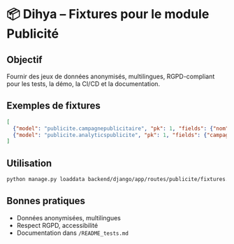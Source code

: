 # 📦 Dihya – Fixtures pour le module Publicité

## Objectif
Fournir des jeux de données anonymisés, multilingues, RGPD-compliant pour les tests, la démo, la CI/CD et la documentation.

## Exemples de fixtures
```json
[
  {"model": "publicite.campagnepublicitaire", "pk": 1, "fields": {"nom": "Campagne Pub 2025", "canal": "display", "budget": "1000.00", "date_debut": "2025-06-01T00:00:00Z", "date_fin": "2025-08-31T23:59:59Z", "statut": "active", "cree_par": 1}},
  {"model": "publicite.analyticspublicite", "pk": 1, "fields": {"campagne": 1, "impressions": 1000, "clics": 100, "conversions": 10}}
]
```

## Utilisation
```bash
python manage.py loaddata backend/django/app/routes/publicite/fixtures.json
```

## Bonnes pratiques
- Données anonymisées, multilingues
- Respect RGPD, accessibilité
- Documentation dans `/README_tests.md`
